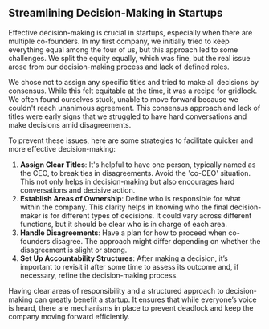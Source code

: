 ## Streamlining Decision-Making in Startups

Effective decision-making is crucial in startups, especially when there are multiple co-founders. In my first company, we initially tried to keep everything equal among the four of us, but this approach led to some challenges. We split the equity equally, which was fine, but the real issue arose from our decision-making process and lack of defined roles.

We chose not to assign any specific titles and tried to make all decisions by consensus. While this felt equitable at the time, it was a recipe for gridlock. We often found ourselves stuck, unable to move forward because we couldn't reach unanimous agreement. This consensus approach and lack of titles were early signs that we struggled to have hard conversations and make decisions amid disagreements.

To prevent these issues, here are some strategies to facilitate quicker and more effective decision-making:

1. **Assign Clear Titles**: It's helpful to have one person, typically named as the CEO, to break ties in disagreements. Avoid the 'co-CEO' situation. This not only helps in decision-making but also encourages hard conversations and decisive action.
2. **Establish Areas of Ownership**: Define who is responsible for what within the company. This clarity helps in knowing who the final decision-maker is for different types of decisions. It could vary across different functions, but it should be clear who is in charge of each area.
3. **Handle Disagreements**: Have a plan for how to proceed when co-founders disagree. The approach might differ depending on whether the disagreement is slight or strong.
4. **Set Up Accountability Structures**: After making a decision, it’s important to revisit it after some time to assess its outcome and, if necessary, refine the decision-making process.


Having clear areas of responsibility and a structured approach to decision-making can greatly benefit a startup. It ensures that while everyone’s voice is heard, there are mechanisms in place to prevent deadlock and keep the company moving forward efficiently.





